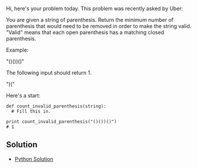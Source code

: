 Hi, here's your problem today. This problem was recently asked by Uber:
 
You are given a string of parenthesis. Return the minimum number of parenthesis that would need to be removed in order to make the string valid. "Valid" means that each open parenthesis has a matching closed parenthesis.

Example:

"()())()"

The following input should return 1.

")("

Here's a start:
```
def count_invalid_parenthesis(string):
  # Fill this in.

print count_invalid_parenthesis("()())()")
# 1
```


## Solution

- [Python Solution](./Solution.py)